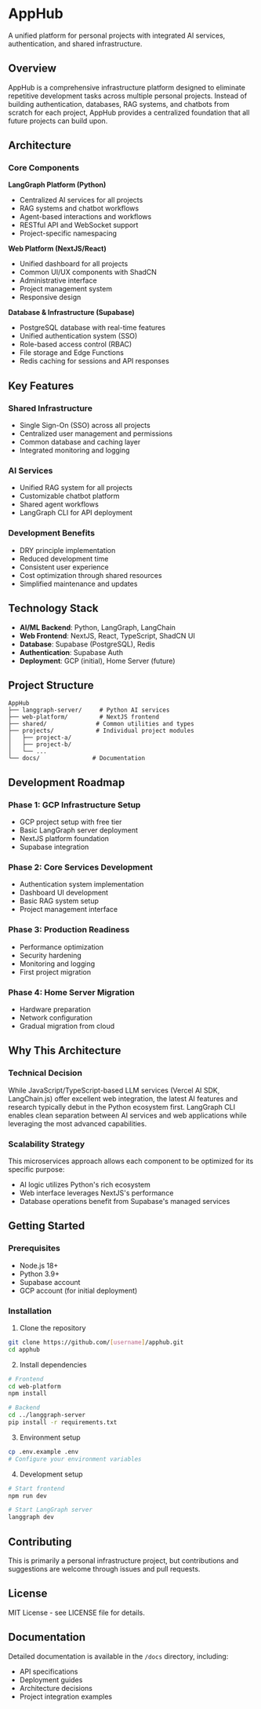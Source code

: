 # AppHub

A unified platform for personal projects with integrated AI services, authentication, and shared infrastructure.

## Overview

AppHub is a comprehensive infrastructure platform designed to eliminate repetitive development tasks across multiple personal projects. Instead of building authentication, databases, RAG systems, and chatbots from scratch for each project, AppHub provides a centralized foundation that all future projects can build upon.

## Architecture

### Core Components

**LangGraph Platform (Python)**
- Centralized AI services for all projects
- RAG systems and chatbot workflows
- Agent-based interactions and workflows
- RESTful API and WebSocket support
- Project-specific namespacing

**Web Platform (NextJS/React)**
- Unified dashboard for all projects
- Common UI/UX components with ShadCN
- Administrative interface
- Project management system
- Responsive design

**Database & Infrastructure (Supabase)**
- PostgreSQL database with real-time features
- Unified authentication system (SSO)
- Role-based access control (RBAC)
- File storage and Edge Functions
- Redis caching for sessions and API responses

## Key Features

### Shared Infrastructure
- Single Sign-On (SSO) across all projects
- Centralized user management and permissions
- Common database and caching layer
- Integrated monitoring and logging

### AI Services
- Unified RAG system for all projects
- Customizable chatbot platform
- Shared agent workflows
- LangGraph CLI for API deployment

### Development Benefits
- DRY principle implementation
- Reduced development time
- Consistent user experience
- Cost optimization through shared resources
- Simplified maintenance and updates

## Technology Stack

- **AI/ML Backend**: Python, LangGraph, LangChain
- **Web Frontend**: NextJS, React, TypeScript, ShadCN UI
- **Database**: Supabase (PostgreSQL), Redis
- **Authentication**: Supabase Auth
- **Deployment**: GCP (initial), Home Server (future)

## Project Structure

```
AppHub
├── langgraph-server/     # Python AI services
├── web-platform/         # NextJS frontend
├── shared/              # Common utilities and types
├── projects/            # Individual project modules
│   ├── project-a/
│   ├── project-b/
│   └── ...
└── docs/               # Documentation
```

## Development Roadmap

### Phase 1: GCP Infrastructure Setup
- GCP project setup with free tier
- Basic LangGraph server deployment
- NextJS platform foundation
- Supabase integration

### Phase 2: Core Services Development
- Authentication system implementation
- Dashboard UI development
- Basic RAG system setup
- Project management interface

### Phase 3: Production Readiness
- Performance optimization
- Security hardening
- Monitoring and logging
- First project migration

### Phase 4: Home Server Migration
- Hardware preparation
- Network configuration
- Gradual migration from cloud

## Why This Architecture

### Technical Decision
While JavaScript/TypeScript-based LLM services (Vercel AI SDK, LangChain.js) offer excellent web integration, the latest AI features and research typically debut in the Python ecosystem first. LangGraph CLI enables clean separation between AI services and web applications while leveraging the most advanced capabilities.

### Scalability Strategy
This microservices approach allows each component to be optimized for its specific purpose:
- AI logic utilizes Python's rich ecosystem
- Web interface leverages NextJS's performance
- Database operations benefit from Supabase's managed services

## Getting Started

### Prerequisites
- Node.js 18+
- Python 3.9+
- Supabase account
- GCP account (for initial deployment)

### Installation

1. Clone the repository
```bash
git clone https://github.com/[username]/apphub.git
cd apphub
```

2. Install dependencies
```bash
# Frontend
cd web-platform
npm install

# Backend
cd ../langgraph-server
pip install -r requirements.txt
```

3. Environment setup
```bash
cp .env.example .env
# Configure your environment variables
```

4. Development setup
```bash
# Start frontend
npm run dev

# Start LangGraph server
langgraph dev
```

## Contributing

This is primarily a personal infrastructure project, but contributions and suggestions are welcome through issues and pull requests.

## License

MIT License - see LICENSE file for details.

## Documentation

Detailed documentation is available in the `/docs` directory, including:
- API specifications
- Deployment guides
- Architecture decisions
- Project integration examples

